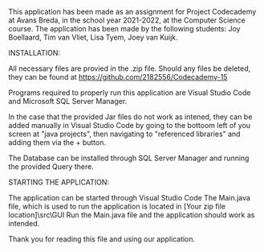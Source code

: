 This application has been made as an assignment for Project Codecademy at Avans Breda, in the school year 2021-2022, at the Computer Science course. The application has been made by the following students: Joy Boellaard, Tim van Vliet, Lisa Tyem, Joey van Kuijk.

INSTALLATION:

All necessary files are provied in the .zip file. Should any files be deleted, they can be found at https://github.com/2182556/Codecademy-15

Programs required to properly run this application are Visual Studio Code and Microsoft SQL Server Manager.

In the case that the provided Jar files do not work as intened, they can be added manually in Visual Studio Code by going to the bottoom left of you screen at "java projects", then navigating to "referenced libraries" and adding them via the + button.

The Database can be installed through SQL Server Manager and running the provided Query there.

STARTING THE APPLICATION:

The application can be started through Visual Studio Code The Main.java file, which is used to run the application is located in [Your zip file location]\src\GUI Run the Main.java file and the application should work as intended.

Thank you for reading this file and using our application.